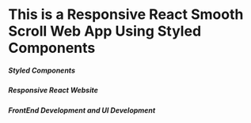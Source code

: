 # This is a Responsive React Smooth Scroll Web App Using Styled Components

##### Styled Components
##### Responsive React Website
##### FrontEnd Development and UI Development

